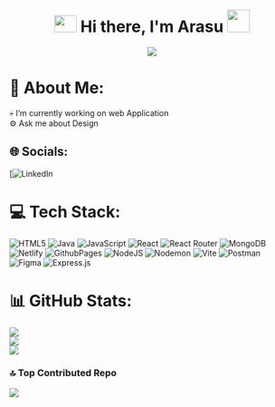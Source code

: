 <h1 align="center">
  <img height="30" width="40" src="https://raw.githubusercontent.com/blackcater/blackcater/main/images/Hi.gif" />
  Hi there, I'm Arasu
  <img src="https://media.tenor.com/LX8A69niHS8AAAAi/thumbs-up-emoji-emoji.gif" width="40" height="40" />
</h1>

<p align="center">
  <a href="https://github.com/DenverCoder1/readme-typing-svg">
    <img src="https://readme-typing-svg.demolab.com/?lines=Hi! I am ; Webdesigner%20🦾%20 👨🏻‍💻&font=Fira%20Code&center=true&width=440&height=45&color=#0B46B4FC&vCenter=true&size=22&pause=1000">
  </a>
</p>

# 💫 About Me:
💀 I’m currently working on web Application<br>
⚙️ Ask me about Design<br>

## 🌐 Socials:
[![LinkedIn](https://www.linkedin.com/in/arasu-murugan-665568259/)

# 💻 Tech Stack:
![HTML5](https://img.shields.io/badge/html5-%23E34F26.svg?style=for-the-badge&logo=html5&logoColor=white&height=40)
![Java](https://img.shields.io/badge/java-%23ED8B00.svg?style=for-the-badge&logo=openjdk&logoColor=white&height=40)
![JavaScript](https://img.shields.io/badge/javascript-%23323330.svg?style=for-the-badge&logo=javascript&logoColor=%23F7DF1E&height=40)
![React](https://img.shields.io/badge/react-%2320232a.svg?style=for-the-badge&logo=react&logoColor=%2361DAFB&height=40)
![React Router](https://img.shields.io/badge/React_Router-CA4245?style=for-the-badge&logo=react-router&logoColor=white&height=40)
![MongoDB](https://img.shields.io/badge/MongoDB-%234ea94b.svg?style=for-the-badge&logo=mongodb&logoColor=white&height=40)
![Netlify](https://img.shields.io/badge/netlify-%23000000.svg?style=for-the-badge&logo=netlify&logoColor=#00C7B7&height=40)
![GithubPages](https://img.shields.io/badge/github%20pages-121013?style=for-the-badge&logo=github&logoColor=white&height=40)
![NodeJS](https://img.shields.io/badge/node.js-6DA55F?style=for-the-badge&logo=node.js&logoColor=white&height=30)
![Nodemon](https://img.shields.io/badge/NODEMON-%23323330.svg?style=for-the-badge&logo=nodemon&logoColor=%BBDEAD&height=30)
![Vite](https://img.shields.io/badge/vite-%23646CFF.svg?style=for-the-badge&logo=vite&logoColor=white&height=40)
![Postman](https://img.shields.io/badge/Postman-FF6C37?style=for-the-badge&logo=postman&logoColor=white&height=40)
![Figma](https://img.shields.io/badge/figma-%23F24E1E.svg?style=for-the-badge&logo=figma&logoColor=white&height=40)
![Express.js](https://img.shields.io/badge/express.js-%23404d59.svg?style=for-the-badge&logo=express&logoColor=%2361DAFB&height=40)

# 📊 GitHub Stats:
![](https://github-readme-stats.vercel.app/api?username=arasu&theme=dark&hide_border=false&include_all_commits=false&count_private=false)
<br />
![](https://github-readme-streak-stats.herokuapp.com/?user=arasu&theme=dark&hide_border=false)
<br />
![](https://github-readme-stats.vercel.app/api/top-langs/?username=arasu&theme=dark&hide_border=false&include_all_commits=false&count_private=false&layout=compact)

### 🔝 Top Contributed Repo
![](https://github-contributor-stats.vercel.app/api?username=arasu&limit=5&theme=dark&combine_all_yearly_contributions=true)
